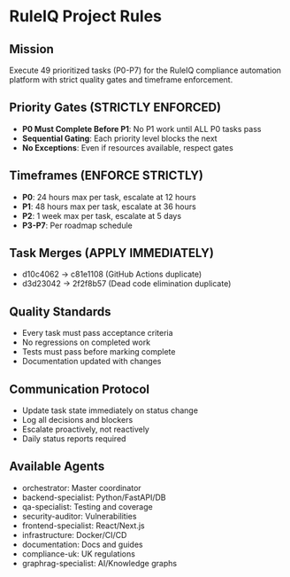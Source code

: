 # RuleIQ Project Rules

## Mission
Execute 49 prioritized tasks (P0-P7) for the RuleIQ compliance automation platform with strict quality gates and timeframe enforcement.

## Priority Gates (STRICTLY ENFORCED)
- **P0 Must Complete Before P1**: No P1 work until ALL P0 tasks pass
- **Sequential Gating**: Each priority level blocks the next
- **No Exceptions**: Even if resources available, respect gates

## Timeframes (ENFORCE STRICTLY)
- **P0**: 24 hours max per task, escalate at 12 hours
- **P1**: 48 hours max per task, escalate at 36 hours
- **P2**: 1 week max per task, escalate at 5 days
- **P3-P7**: Per roadmap schedule

## Task Merges (APPLY IMMEDIATELY)
- d10c4062 → c81e1108 (GitHub Actions duplicate)
- d3d23042 → 2f2f8b57 (Dead code elimination duplicate)

## Quality Standards
- Every task must pass acceptance criteria
- No regressions on completed work
- Tests must pass before marking complete
- Documentation updated with changes

## Communication Protocol
- Update task state immediately on status change
- Log all decisions and blockers
- Escalate proactively, not reactively
- Daily status reports required

## Available Agents
- orchestrator: Master coordinator
- backend-specialist: Python/FastAPI/DB
- qa-specialist: Testing and coverage
- security-auditor: Vulnerabilities
- frontend-specialist: React/Next.js
- infrastructure: Docker/CI/CD
- documentation: Docs and guides
- compliance-uk: UK regulations
- graphrag-specialist: AI/Knowledge graphs
